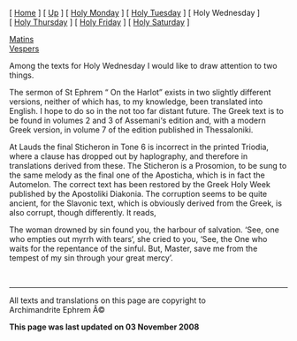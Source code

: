 \[ [Home](index.md) \] \[ [Up](holyweek.md) \]
\[ [Holy Monday](holyMon.md) \] \[ [Holy Tuesday](holyTues.md) \]
\[ Holy Wednesday \] \[ [Holy Thursday](holyThu.md) \]
\[ [Holy Friday](holyFri.md) \] \[ [Holy Saturday](holy.md) \]

[Matins](HWWed-M.md)\
[Vespers](HWWed-V.md)

Among the texts for Holy Wednesday I would like to draw attention to two
things.

The sermon of St Ephrem “ On the Harlot” exists in two slightly
different versions, neither of which has, to my knowledge, been
translated into English. I hope to do so in the not too far distant
future. The Greek text is to be found in volumes 2 and 3 of Assemani‘s
edition and, with a modern Greek version, in volume 7 of the edition
published in Thessaloniki.

At Lauds the final Sticheron in Tone 6 is incorrect in the printed
Triodia, where a clause has dropped out by haplography, and therefore in
translations derived from these. The Sticheron is a Prosomion, to be
sung to the same melody as the final one of the Aposticha, which is in
fact the Automelon. The correct text has been restored by the Greek Holy
Week published by the Apostoliki Diakonia. The corruption seems to be
quite ancient, for the Slavonic text, which is obviously derived from
the Greek, is also corrupt, though differently. It reads,

The woman drowned by sin found you, the harbour of salvation. ‘See, one
who empties out myrrh with tears‘, she cried to you, ‘See, the One who
waits for the repentance of the sinful. But, Master, save me from the
tempest of my sin through your great mercy’.

 

------------------------------------------------------------------------

All texts and translations on this page are copyright to\
Archimandrite Ephrem Â©

**This page was last updated on 03 November 2008**
